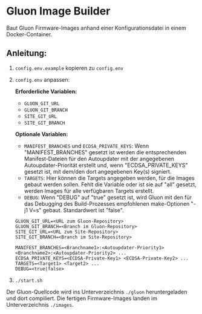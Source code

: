 # Gluon Image Builder

Baut Gluon Firmware-Images anhand einer Konfigurationsdatei in einem Docker-Container.

## Anleitung:

1. `config.env.example` kopieren zu `config.env`
2. `config.env` anpassen:

   **Erforderliche Variablen:**
   - `GLUON_GIT_URL`
   - `GLUON_GIT_BRANCH`
   - `SITE_GIT_URL`
   - `SITE_GIT_BRANCH`
   
   **Optionale Variablen:**
   - `MANIFEST_BRANCHES` und `ECDSA_PRIVATE_KEYS`: Wenn "MANIFEST_BRANCHES" gesetzt ist werden die entsprechenden Manifest-Dateien für den Autoupdater mit der angegebenen Autoupdater-Priorität erstellt und, wenn "ECDSA_PRIVATE_KEYS" gesetzt ist, mit dem/den dort angegebenen Key(s) signiert.
   - `TARGETS`: Hier können die Targets angegeben werden, für die Images gebaut werden sollen. Fehlt die Variable oder ist sie auf "all" gesetzt, werden Images für alle verfügbaren Targets erstellt.
   - `DEBUG`: Wenn "DEBUG" auf "true" gesetzt ist, wird Gluon mit den für das Debugging des Build-Prozesses empfohlenen make-Optionen "-j1 V=s" gebaut. Standardwert ist "false".
   ```
   GLUON_GIT_URL=<URL zum Gluon-Repository>
   GLUON_GIT_BRANCH=<Branch im Gluon-Repository>
   SITE_GIT_URL=<URL zum Site-Repository>
   SITE_GIT_BRANCH=<Branch im Site-Repository>

   MANIFEST_BRANCHES=<Branchname1>:<Autoupdater-Priority1> <Branchname2>:<Autoupdater-Priority2> ...
   ECDSA_PRIVATE_KEYS=<ECDSA-Private-Key1> <ECDSA-Private-Key2> ...
   TARGETS=<Target1> <Target2> ...
   DEBUG=<true|false>
   ```

3. `./start.sh`

Der Gluon-Quellcode wird ins Unterverzeichnis `./gluon` heruntergeladen und dort compiliert. Die fertigen Firmware-Images landen im Unterverzeichnis `./images`.
